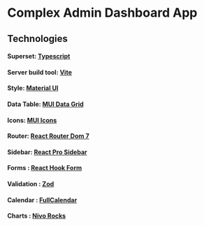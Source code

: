 # Complex Admin Dashboard App
## Technologies

#### Superset: [Typescript](https://www.typescriptlang.org/)

#### Server build tool: [Vite](https://vite.dev/guide/)

#### Style: [Material UI](https://mui.com/material-ui/getting-started/installation/)

#### Data Table: [MUI Data Grid](https://mui.com/x/react-data-grid/getting-started/#installation)

#### Icons: [MUI Icons](https://mui.com/material-ui/material-icons/)

#### Router: [React Router Dom 7](https://reactrouter.com/)

#### Sidebar: [React Pro Sidebar](https://www.npmjs.com/package/react-pro-sidebar)

#### Forms : [React Hook Form](https://react-hook-form.com/)

#### Validation : [Zod](https://zod.dev/)

#### Calendar : [FullCalendar](https://fullcalendar.io/)

#### Charts : [Nivo Rocks](https://nivo.rocks/)

